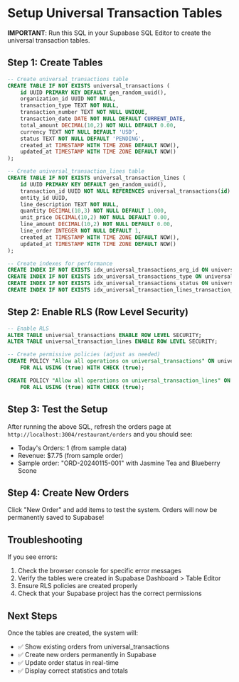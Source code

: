 # Setup Universal Transaction Tables

**IMPORTANT**: Run this SQL in your Supabase SQL Editor to create the universal transaction tables.

## Step 1: Create Tables

```sql
-- Create universal_transactions table
CREATE TABLE IF NOT EXISTS universal_transactions (
    id UUID PRIMARY KEY DEFAULT gen_random_uuid(),
    organization_id UUID NOT NULL,
    transaction_type TEXT NOT NULL,
    transaction_number TEXT NOT NULL UNIQUE,
    transaction_date DATE NOT NULL DEFAULT CURRENT_DATE,
    total_amount DECIMAL(10,2) NOT NULL DEFAULT 0.00,
    currency TEXT NOT NULL DEFAULT 'USD',
    status TEXT NOT NULL DEFAULT 'PENDING',
    created_at TIMESTAMP WITH TIME ZONE DEFAULT NOW(),
    updated_at TIMESTAMP WITH TIME ZONE DEFAULT NOW()
);

-- Create universal_transaction_lines table
CREATE TABLE IF NOT EXISTS universal_transaction_lines (
    id UUID PRIMARY KEY DEFAULT gen_random_uuid(),
    transaction_id UUID NOT NULL REFERENCES universal_transactions(id) ON DELETE CASCADE,
    entity_id UUID,
    line_description TEXT NOT NULL,
    quantity DECIMAL(10,3) NOT NULL DEFAULT 1.000,
    unit_price DECIMAL(10,2) NOT NULL DEFAULT 0.00,
    line_amount DECIMAL(10,2) NOT NULL DEFAULT 0.00,
    line_order INTEGER NOT NULL DEFAULT 1,
    created_at TIMESTAMP WITH TIME ZONE DEFAULT NOW(),
    updated_at TIMESTAMP WITH TIME ZONE DEFAULT NOW()
);

-- Create indexes for performance
CREATE INDEX IF NOT EXISTS idx_universal_transactions_org_id ON universal_transactions(organization_id);
CREATE INDEX IF NOT EXISTS idx_universal_transactions_type ON universal_transactions(transaction_type);
CREATE INDEX IF NOT EXISTS idx_universal_transactions_status ON universal_transactions(status);
CREATE INDEX IF NOT EXISTS idx_universal_transaction_lines_transaction_id ON universal_transaction_lines(transaction_id);
```

## Step 2: Enable RLS (Row Level Security)

```sql
-- Enable RLS
ALTER TABLE universal_transactions ENABLE ROW LEVEL SECURITY;
ALTER TABLE universal_transaction_lines ENABLE ROW LEVEL SECURITY;

-- Create permissive policies (adjust as needed)
CREATE POLICY "Allow all operations on universal_transactions" ON universal_transactions
    FOR ALL USING (true) WITH CHECK (true);

CREATE POLICY "Allow all operations on universal_transaction_lines" ON universal_transaction_lines
    FOR ALL USING (true) WITH CHECK (true);
```

## Step 3: Test the Setup

After running the above SQL, refresh the orders page at `http://localhost:3004/restaurant/orders` and you should see:

- Today's Orders: 1 (from sample data)
- Revenue: $7.75 (from sample order)
- Sample order: "ORD-20240115-001" with Jasmine Tea and Blueberry Scone

## Step 4: Create New Orders

Click "New Order" and add items to test the system. Orders will now be permanently saved to Supabase!

## Troubleshooting

If you see errors:
1. Check the browser console for specific error messages
2. Verify the tables were created in Supabase Dashboard > Table Editor
3. Ensure RLS policies are created properly
4. Check that your Supabase project has the correct permissions

## Next Steps

Once the tables are created, the system will:
- ✅ Show existing orders from universal_transactions
- ✅ Create new orders permanently in Supabase
- ✅ Update order status in real-time
- ✅ Display correct statistics and totals